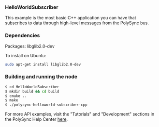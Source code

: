 ### HelloWorldSubscriber

This example is the most basic C++ application you can have that subscribes to data through high-level messages from the PolySync bus.

### Dependencies

Packages: libglib2.0-dev

To install on Ubuntu:

```bash
sudo apt-get install libglib2.0-dev
```

### Building and running the node

```bash
$ cd HelloWorldSubscriber 
$ mkdir build && cd build
$ cmake ..
$ make
$ ./polysync-helloworld-subscriber-cpp
```

For more API examples, visit the "Tutorials" and "Development" sections in the PolySync Help Center [here](https://help.polysync.io/articles/).
